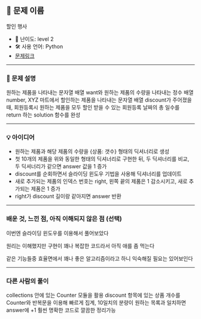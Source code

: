 ## 📘 문제 이름
할인 행사

- 🧩 난이도: level 2
- 🛠 사용 언어: Python
- [문제링크](https://school.programmers.co.kr/learn/courses/30/lessons/131127)

---

### 🧠 문제 설명
원하는 제품을 나타내는 문자열 배열 want와 원하는 제품의 수량을 나타내는 정수 배열 number, XYZ 마트에서 할인하는 제품을 나타내는 문자열 배열 discount가 주어졌을 때, 회원등록시 원하는 제품을 모두 할인 받을 수 있는 회원등록 날짜의 총 일수를 return 하는 solution 함수를 완성

---

### 💡 아이디어
- 원하는 제품과 해당 제품의 수량을 {상품: 갯수} 형태의 딕셔너리로 생성
- 첫 10개의 제품을 위와 동일한 형태의 딕셔너리로 구현한 뒤, 두 딕셔너리를 비교, 두 딕셔너리가 같으면 answer 값을 1 증가
- discount를 순회하면서 슬라이딩 윈도우 기법을 사용해 딕셔너리를 업데이트
- 새로 추가되는 제품의 인덱스 번호는 right, 왼쪽 끝의 제품은 1 감소시키고, 새로 추가되는 제품은 1 증가
- right가 discount 길이랑 같아지면 answer 반환

---

### 배운 것, 느낀 점, 아직 이해되지 않은 점 (선택)
이번엔 슬라이딩 윈도우를 이용해서 풀어보았다

원리는 이해했지만 구현이 꽤나 복잡한 코드라서 아직 애를 좀 먹는다

같은 기능들중 효율면에서 꽤나 좋은 알고리즘이라고 하니 익숙해질 필요는 있어보인다

---

### 다른 사람의 풀이
collections 안에 있는 Counter 모듈을 활용
discount 항목에 있는 상품 개수를 Counter와 반복문을 이용해 빠르게 집계, 10일치의 분량이 원하는 목록과 일치하면 answer에 +1 훨씬 명확한 코드로 깔끔한 정리가능
